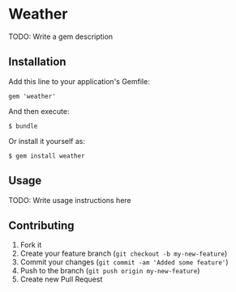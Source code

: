 # Weather

TODO: Write a gem description

## Installation

Add this line to your application's Gemfile:

    gem 'weather'

And then execute:

    $ bundle

Or install it yourself as:

    $ gem install weather

## Usage

TODO: Write usage instructions here

## Contributing

1. Fork it
2. Create your feature branch (`git checkout -b my-new-feature`)
3. Commit your changes (`git commit -am 'Added some feature'`)
4. Push to the branch (`git push origin my-new-feature`)
5. Create new Pull Request
